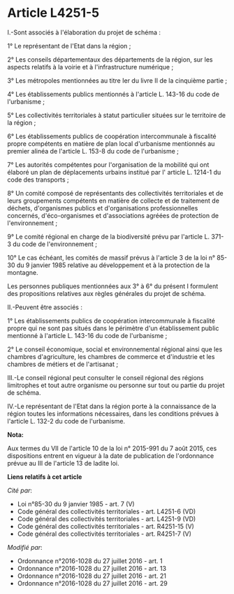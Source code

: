 # Article L4251-5

I.-Sont associés à l'élaboration du projet de schéma : 

1° Le représentant de l'Etat dans la région ; 

2° Les conseils départementaux des départements de la région, sur les aspects relatifs à la voirie et à l'infrastructure
numérique ; 

3° Les métropoles mentionnées au titre Ier du livre II de la cinquième partie ; 

4° Les établissements publics mentionnés à l'article L. 143-16 du code de l'urbanisme ; 

5° Les collectivités territoriales à statut particulier situées sur le territoire de la région ; 

6° Les établissements publics de coopération intercommunale à fiscalité propre compétents en matière de plan local
d'urbanisme mentionnés au premier alinéa de l'article L. 153-8 du code de l'urbanisme ; 

7° Les autorités compétentes pour l'organisation de la mobilité qui ont élaboré un plan de déplacements urbains institué par
l'
article L. 1214-1 du code des transports 
; 

8° Un comité composé de représentants des collectivités territoriales et de leurs groupements compétents en matière de
collecte et de traitement de déchets, d'organismes publics et d'organisations professionnelles concernés, d'éco-organismes et
d'associations agréées de protection de l'environnement ;

9° Le comité régional en charge de la biodiversité prévu par l'article L. 371-3 du code de l'environnement ;

10° Le cas échéant, les comités de massif prévus à l'article 3 de la loi n° 85-30 du 9 janvier 1985 relative au développement
et à la protection de la montagne.

Les personnes publiques mentionnées aux 3° à 6° du présent I formulent des propositions relatives aux règles générales du
projet de schéma. 

II.-Peuvent être associés : 

1° Les établissements publics de coopération intercommunale à fiscalité propre qui ne sont pas situés dans le périmètre d'un
établissement public mentionné à l'article L. 143-16 du code de l'urbanisme ; 

2° Le conseil économique, social et environnemental régional ainsi que les chambres d'agriculture, les chambres de commerce
et d'industrie et les chambres de métiers et de l'artisanat ; 

III.-Le conseil régional peut consulter le conseil régional des régions limitrophes et tout autre organisme ou personne sur
tout ou partie du projet de schéma. 

IV.-Le représentant de l'Etat dans la région porte à la connaissance de la région toutes les informations nécessaires, dans
les conditions prévues à l'article L. 132-2 du code de l'urbanisme.

**Nota:**

Aux termes du VII de l'article 10 de la loi n° 2015-991 du 7 août 2015, ces dispositions entrent en vigueur à la date de
publication de l'ordonnance prévue au III de l'article 13 de ladite loi.

**Liens relatifs à cet article**

_Cité par_:

  - Loi n°85-30 du 9 janvier 1985 - art. 7 (V)
  - Code général des collectivités territoriales - art. L4251-6 (VD)
  - Code général des collectivités territoriales - art. L4251-9 (VD)
  - Code général des collectivités territoriales - art. R4251-15 (V)
  - Code général des collectivités territoriales - art. R4251-7 (V)

_Modifié par_:

  - Ordonnance n°2016-1028 du 27 juillet 2016 - art. 1
  - Ordonnance n°2016-1028 du 27 juillet 2016 - art. 13
  - Ordonnance n°2016-1028 du 27 juillet 2016 - art. 21
  - Ordonnance n°2016-1028 du 27 juillet 2016 - art. 29
